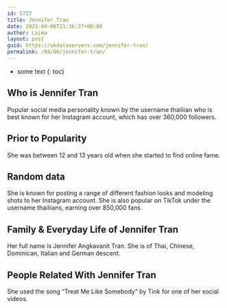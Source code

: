 ```yaml
---
id: 5727
title: Jennifer Tran
date: 2021-04-06T21:36:37+00:00
author: Laima
layout: post
guid: https://ukdataservers.com/jennifer-tran/
permalink: /04/06/jennifer-tran/
---
```


* some text
{: toc}


## Who is Jennifer Tran
                  
                  
                  
Popular social media personality known by the username thailiian who is best known for her Instagram account, which has over 360,000 followers. 
                  
              
            
              
            
                
                
                
## Prior to Popularity
                  
                  
                  
She was between 12 and 13 years old when she started to find online fame. 
                  
              
            
              
            
                
                
                
## Random data
                  
                  
                  
She is known for posting a range of different fashion looks and modeling shots to her Instagram account. She is also popular on TikTok under the username thailiians, earning over 850,000 fans. 
                  
              
            
              
            
                
                
                
## Family & Everyday Life of Jennifer Tran
                  
                  
                  
Her full name is Jennifer Angkavanit Tran. She is of Thai, Chinese, Dominican, Italian and German descent.
                  
              
            
              
            
                
                
                
## People Related With Jennifer Tran
                  
                  
                  
She used the song &#8220;Treat Me Like Somebody&#8221; by Tink for one of her social videos.
                  
              
            
              
            
                
              
            
              
              
            
            
              
            
          
          
          